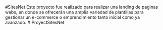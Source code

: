 #SitesNet Este proyecto fue realizado para realizar una landing de paginas webs, en donde se ofrecerán una amplia variedad de plantillas para gestionar un e-commerce o emprendimiento tanto inicial como ya avanzado. # ProyectSitesNet
